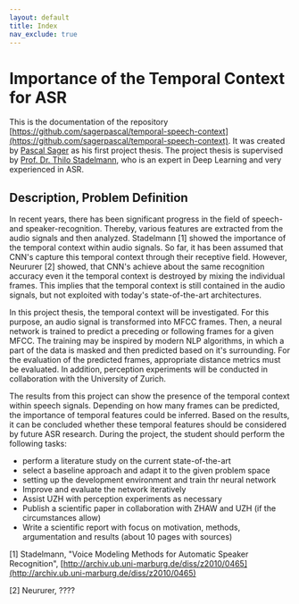 ```yaml
---
layout: default
title: Index
nav_exclude: true
---
```


# Importance of the Temporal Context for ASR
This is the documentation of the repository [https://github.com/sagerpascal/temporal-speech-context](https://github.com/sagerpascal/temporal-speech-context).
It was created by [Pascal Sager](https://sagerpascal.github.io) as his first project thesis. The project thesis is
supervised by [Prof. Dr. Thilo Stadelmann](https://stdm.github.io), who is an expert in Deep Learning and very experienced in ASR.


## Description, Problem Definition
In recent years, there has been significant progress in the field of speech- and speaker-recognition. Thereby, various features 
are extracted from the audio signals and then analyzed. Stadelmann [1] showed the importance of the temporal context 
within audio signals. So far, it has been assumed that CNN's capture this temporal context through their receptive 
field. However, Neururer [2] showed, that CNN's achieve about the same recognition accuracy even it the temporal context 
is destroyed by mixing the individual frames. This implies that the temporal context is still contained in the audio signals, 
but not exploited with today's state-of-the-art architectures.

In this project thesis, the temporal context will be investigated. For this purpose, an audio signal is transformed into 
MFCC frames. Then, a neural network is trained to predict a preceding or following frames for a given MFCC.
The training may be inspired by modern NLP algorithms, in which a part of the data is masked and then predicted based on 
it's surrounding. For the evaluation of the predicted frames, appropriate distance metrics must be evaluated. In 
addition, perception experiments will be conducted in collaboration with the University of Zurich.

The results from this project can show the presence of the temporal context within speech signals. Depending on how many 
frames can be predicted, the importance of temporal features could be inferred. Based on the results, 
it can be concluded whether these temporal features should be considered by future ASR research.
During the project, the student should perform the following tasks:

- perform a literature study on the current state-of-the-art
- select a baseline approach and adapt it to the given problem space
- setting up the development environment and train thr neural network
- Improve and evaluate the network iteratively
- Assist UZH with perception experiments as necessary
- Publish a scientific paper in collaboration with ZHAW and UZH (if the circumstances allow)
- Write a scientific report with focus on motivation, methods, argumentation and results (about 10 pages with sources)


[1] Stadelmann, "Voice Modeling Methods for Automatic Speaker Recognition", [http://archiv.ub.uni-marburg.de/diss/z2010/0465](http://archiv.ub.uni-marburg.de/diss/z2010/0465)

[2] Neururer, ????

